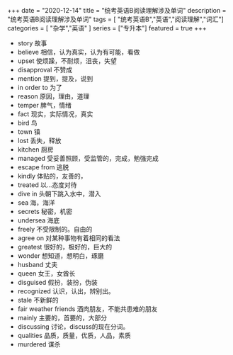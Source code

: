 +++
date = "2020-12-14"
title = "统考英语B阅读理解涉及单词"
description = "统考英语B阅读理解涉及单词"
tags = [ "统考英语B","英语","阅读理解","词汇"]
categories = [
    "杂学","英语"
]
series = ["专升本"]
featured = true
+++

* story 故事
* believe 相信，认为真实，认为有可能，看做
* upset 使烦躁，不耐烦，沮丧，失望
* disapproval 不赞成
* mention 提到，提及，说到
* in order to 为了 
* reason 原因，理由，道理
* temper 脾气，情绪
* fact 现实，实际情况，真实
* bird 鸟
* town 镇
* lost 丢失，释放
* kitchen 厨房
* managed 受妥善照顾，受监管的，完成，勉强完成
* escape from 逃脱
* kindly 体贴的，友善的，
* treated 以...态度对待
* dive in 头朝下跳入水中，潜入
* sea 海，海洋
* secrets 秘密，机密
* undersea 海底
* freely 不受限制的。自由的
* agree on 对某种事物有着相同的看法
* greatest 很好的，极好的，巨大的
* wonder 想知道，想明白，琢磨
* husband 丈夫
* queen 女王，女酋长
* disguised 假扮，装扮，伪装
* recognized 认识，认出，辨别出。
* stale 不新鲜的
* fair weather friends  酒肉朋友，不能共患难的朋友
* mainly 主要的，首要的，大部分
* discussing 讨论，discuss的现在分词。
* qualities 品质，质量，优质，人品，素质
* murdered 谋杀
